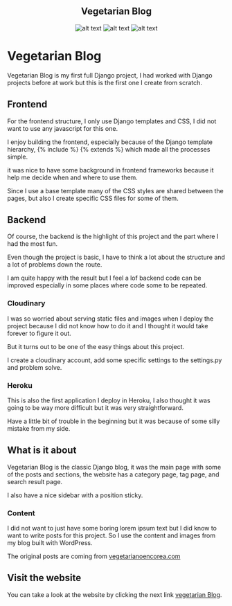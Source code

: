 
<div align="center">
<h2>Vegetarian Blog</h1>
  
![alt text](https://img.shields.io/badge/My%20first%20website-2.0.4-green)  ![alt text](https://img.shields.io/badge/Made%20by-Max-brightgreen) ![alt text](https://img.shields.io/badge/Made%20With-Django.js-darkgreen)
</div>

# Vegetarian Blog

Vegetarian Blog is my first full Django project, I had worked with Django projects before at work but this is the first one I create from scratch.

## Frontend

For the frontend structure, I only use Django templates and CSS, I did not want to use any javascript for this one.

I enjoy building the frontend, especially because of the Django template hierarchy,  {% include %}   {% extends %}  which made all the processes simple.

it was nice to have some background in frontend frameworks because it help me decide when and where to use them.

Since I use a base template many of the CSS styles are shared between the pages, but also I create specific CSS files for some of them.

## Backend

Of course, the backend is the highlight of this project and the part where I had the most fun.

Even though the project is basic, I have to think a lot about the structure and a lot of problems down the route.

I am quite happy with the result but I feel a lof backend code can be improved especially in some places where code some to be repeated.

### Cloudinary

I was so worried about serving static files and images when I deploy the project because I did not know how to do it and I thought it would take forever to figure it out.

But it turns out to be one of the easy things about this project.

I create a cloudinary account, add some specific settings to the settings.py and problem solve.

### Heroku

This is also the first application I deploy in Heroku, I also thought it was going to be way more difficult but it was very straightforward.

Have a little bit of trouble in the beginning but it was because of some silly mistake from my side.

## What is it about
Vegetarian Blog is the classic Django blog, it was the main page with some of the posts and sections, the website has a category page, tag page, and search result page.

I also have a nice sidebar with a position sticky.

### Content

I did not want to just have some boring lorem ipsum text but I did know to want to write posts for this project. So I use the content and images from my blog built with WordPress.

The original posts are coming from [vegetarianoencorea.com](https://vegetarianoencorea.com/)

## Visit the website

You can take a look at the website by clicking the next link [vegetarian Blog](https://vegetarian-blog.herokuapp.com/post/un-lugar-llamado-salady/).
